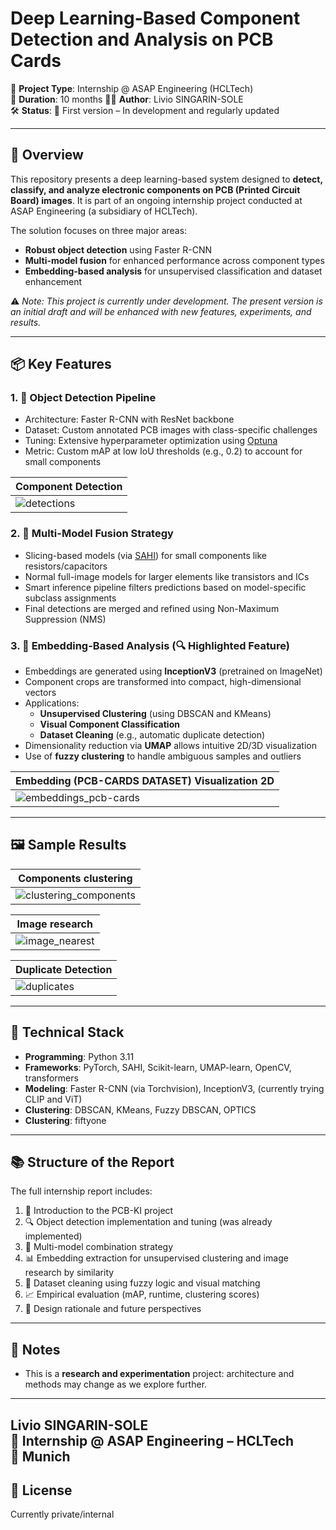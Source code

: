 # Deep Learning-Based Component Detection and Analysis on PCB Cards

📍 **Project Type**: Internship @ ASAP Engineering (HCLTech)  
📅 **Duration**: 10 months
👨‍💻 **Author**: Livio SINGARIN-SOLE  
🛠 **Status**: 🔧 First version – In development and regularly updated

---

## 🚀 Overview

This repository presents a deep learning-based system designed to **detect, classify, and analyze electronic components on PCB (Printed Circuit Board) images**. It is part of an ongoing internship project conducted at ASAP Engineering (a subsidiary of HCLTech).

The solution focuses on three major areas:

- **Robust object detection** using Faster R-CNN
- **Multi-model fusion** for enhanced performance across component types
- **Embedding-based analysis** for unsupervised classification and dataset enhancement

⚠️ _Note: This project is currently under development. The present version is an initial draft and will be enhanced with new features, experiments, and results._

---

## 📦 Key Features

### 1. 🎯 Object Detection Pipeline
- Architecture: Faster R-CNN with ResNet backbone
- Dataset: Custom annotated PCB images with class-specific challenges
- Tuning: Extensive hyperparameter optimization using [Optuna](https://optuna.org/)
- Metric: Custom mAP at low IoU thresholds (e.g., 0.2) to account for small components

|                                         Component Detection                                               |
|-----------------------------------------------------------------------------------------------------------|
|     ![detections](https://github.com/user-attachments/assets/95e31e31-9a37-4760-a59f-d0c601c788e4)        | 

### 2. 🔄 Multi-Model Fusion Strategy
- Slicing-based models (via [SAHI](https://github.com/obss/sahi)) for small components like resistors/capacitors
- Normal full-image models for larger elements like transistors and ICs
- Smart inference pipeline filters predictions based on model-specific subclass assignments
- Final detections are merged and refined using Non-Maximum Suppression (NMS)

### 3. 🧠 Embedding-Based Analysis (🔍 Highlighted Feature)
- Embeddings are generated using **InceptionV3** (pretrained on ImageNet)
- Component crops are transformed into compact, high-dimensional vectors
- Applications:
  - **Unsupervised Clustering** (using DBSCAN and KMeans)
  - **Visual Component Classification**
  - **Dataset Cleaning** (e.g., automatic duplicate detection)
- Dimensionality reduction via **UMAP** allows intuitive 2D/3D visualization
- Use of **fuzzy clustering** to handle ambiguous samples and outliers

|                                  Embedding (PCB-CARDS DATASET) Visualization 2D                           |
|-----------------------------------------------------------------------------------------------------------|
| ![embeddings_pcb-cards](https://github.com/user-attachments/assets/5fdd5992-0f6b-4c2d-80bb-e095467bba65)  | 

---

## 🖼 Sample Results

|                                       Components clustering                                               |
|-----------------------------------------------------------------------------------------------------------|
| ![clustering_components](https://github.com/user-attachments/assets/875e8c12-d194-4383-8f48-6bd749997508) | 

|                                           Image research                                                  |
|-----------------------------------------------------------------------------------------------------------|
|     ![image_nearest](https://github.com/user-attachments/assets/e3121415-4456-4a61-b616-c94ee3928aed)     |   

|                                         Duplicate Detection                                               |
|-----------------------------------------------------------------------------------------------------------|
|     ![duplicates](https://github.com/user-attachments/assets/b820e136-d4c6-4a7b-923d-8a84c9582815)        | 

---

## 🧪 Technical Stack

- **Programming**: Python 3.11
- **Frameworks**: PyTorch, SAHI, Scikit-learn, UMAP-learn, OpenCV, transformers
- **Modeling**: Faster R-CNN (via Torchvision), InceptionV3, (currently trying CLIP and ViT)
- **Clustering**: DBSCAN, KMeans, Fuzzy DBSCAN, OPTICS
- **Clustering**: fiftyone
---

## 📚 Structure of the Report

The full internship report includes:

1. 📖 Introduction to the PCB-KI project
2. 🔍 Object detection implementation and tuning (was already implemented)
3. 🧩 Multi-model combination strategy
4. 📊 Embedding extraction for unsupervised clustering and image research by similarity
5. 🧹 Dataset cleaning using fuzzy logic and visual matching
6. 📈 Empirical evaluation (mAP, runtime, clustering scores)
7. 🧠 Design rationale and future perspectives

---

## 💬 Notes

- This is a **research and experimentation** project: architecture and methods may change as we explore further.

---
**Livio SINGARIN-SOLE**  
🏢 Internship @ ASAP Engineering – HCLTech  
📍 Munich
---

## 📄 License

Currently private/internal
